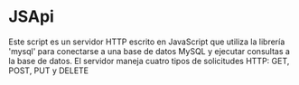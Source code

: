 # JSApi
Este script es un servidor HTTP escrito en JavaScript que utiliza la librería 'mysql' para conectarse a una base de datos MySQL y ejecutar consultas a la base de datos. El servidor maneja cuatro tipos de solicitudes HTTP: GET, POST, PUT y DELETE
